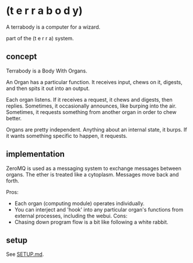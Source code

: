 
# (t e r r a b o d y)

A terrabody is a computer for a wizard. 

part of the (t e r r a) system.



## concept

Terrabody is a Body With Organs. 

An Organ has a particular function. It receives input, chews on it, digests, and then spits it out into an output. 

Each organ listens. 
If it receives a request, it chews and digests, then replies. 
Sometimes, it occasionally announces, like burping into the air. 
Sometimes, it requests something from another organ in order to chew better. 

Organs are pretty independent. Anything about an internal state, it burps. If it wants something specific to happen, it requests. 



## implementation

ZeroMQ is used as a messaging system to exchange messages between organs. The ether is treated like a cytoplasm. Messages move back and forth.

Pros:
- Each organ (computing module) operates individually.
- You can interject and 'hook' into any particular organ's functions from external processes, including the webui.
Cons:
- Chasing down program flow is a bit like following a white rabbit.


## setup

See [SETUP.md](SETUP.md).
